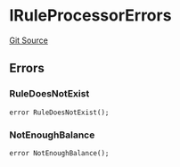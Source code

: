 # IRuleProcessorErrors
[Git Source](https://github.com/thrackle-io/tron/blob/35220e3468902ae927d760ed6963ae4507446c20/src/common/IErrors.sol)


## Errors
### RuleDoesNotExist

```solidity
error RuleDoesNotExist();
```

### NotEnoughBalance

```solidity
error NotEnoughBalance();
```

